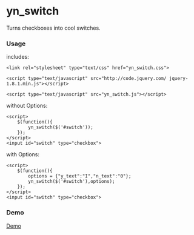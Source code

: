 # yn_switch

Turns checkboxes into cool switches.

### Usage

includes:

	<link rel="stylesheet" type="text/css" href="yn_switch.css">
	
	<script type="text/javascript" src="http://code.jquery.com/	jquery-1.8.1.min.js"></script>
	
	<script type="text/javascript" src="yn_switch.js"></script>

without Options:

	<script>
		$(function(){
			yn_switch($('#switch'));
		});
	</script>
	<input id="switch" type="checkbox">
	
with Options:

	<script>
		$(function(){
			options = {"y_text":"I","n_text":"0"};
			yn_switch($('#switch'),options);
		});
	</script>
	<input id="switch" type="checkbox">
	
	
### Demo

[Demo](http://www.banana-daquiri.de/demo/yn_switch/ "Demo")